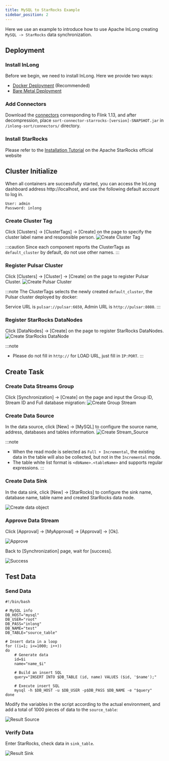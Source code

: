 ```yaml
---
title: MySQL to StarRocks Example
sidebar_position: 2
---
```


Here we use an example to introduce how to use Apache InLong creating `MySQL -> StarRocks` data synchronization.

## Deployment
### Install InLong

Before we begin, we need to install InLong. Here we provide two ways:
- [Docker Deployment](deployment/docker.md) (Recommended)
- [Bare Metal Deployment](deployment/bare_metal.md)

### Add Connectors

Download the [connectors](https://inlong.apache.org/downloads/) corresponding to Flink 1.13, and after decompression, place `sort-connector-starrocks-[version]-SNAPSHOT.jar` in `/inlong-sort/connectors/` directory.

### Install StarRocks
Please refer to the [Installation Tutorial](https://docs.starrocks.io/docs/quick_start/) on the Apache StarRocks official website

## Cluster Initialize
When all containers are successfully started, you can access the InLong dashboard address http://localhost, and use the following default account to log in.
```
User: admin
Password: inlong
```

### Create Cluster Tag
Click [Clusters] -> [ClusterTags] -> [Create] on the page to specify the cluster label name and responsible person.
![Create Cluster Tag](img/mysql_starrocks/create_cluster_tag.png)

:::caution
Since each component reports the ClusterTags as `default_cluster` by default, do not use other names.
:::

### Register Pulsar Cluster
Click [Clusters] -> [Cluster] -> [Create] on the page to register Pulsar Cluster.
![Create Pulsar Cluster](img/mysql_starrocks/create_pulsar_cluster.png)


:::note
The ClusterTags selects the newly created `default_cluster`, the Pulsar cluster deployed by docker:

Service URL is `pulsar://pulsar:6650`, Admin URL is `http://pulsar:8080`.
:::

### Register StarRocks DataNodes
Click [DataNodes] -> [Create] on the page to register StarRocks DataNodes.
![Create StarRocks DataNode](img/mysql_starrocks/create_starrocks_datanode.png)

:::note
- Please do not fill in `http://` for LOAD URL, just fill in `IP:PORT`.
:::

## Create Task
### Create Data Streams Group
Click [Synchronization] → [Create] on the page and input the Group ID, Stream ID and Full database migration:
![Create Group Stream](img/mysql_starrocks/create_group_stream.png)

### Create Data Source
In the data source, click [New] → [MySQL] to configure the source name, address, databases and tables information.
![Create Stream_Source](img/mysql_starrocks/create_source.png)

:::note
- When the read mode is selected as `Full + Incremental`, the existing data in the table will also be collected, but not in the `Incremental` mode.
- The table white list format is `<dbName>.<tableName>` and supports regular expressions.
:::

### Create Data Sink
In the data sink, click [New] → [StarRocks] to configure the sink name, database name, table name and created StarRocks data node.

![Create data object](img/mysql_starrocks/create_sink.png)

### Approve Data Stream
Click [Approval] -> [MyApproval] -> [Approval] -> [Ok].

![Approve](img/mysql_starrocks/approve.png)

Back to [Synchronization] page, wait for [success].

![Success](img/mysql_starrocks/success.png)

## Test Data
### Send Data
```
#!/bin/bash

# MySQL info
DB_HOST="mysql"
DB_USER="root"
DB_PASS="inlong"
DB_NAME="test"
DB_TABLE="source_table"

# Insert data in a loop
for ((i=1; i<=1000; i++))
do
    # Generate data
    id=$i
    name="name_$i"

    # Build an insert SQL
    query="INSERT INTO $DB_TABLE (id, name) VALUES ($id, '$name');"

    # Execute insert SQL
    mysql -h $DB_HOST -u $DB_USER -p$DB_PASS $DB_NAME -e "$query"
done
```

Modify the variables in the script according to the actual environment, and add a total of 1000 pieces of data to the `source_table`:

![Result Source](img/mysql_starrocks/result_source.png)

### Verify Data
Enter StarRocks, check data in `sink_table`.

![Result Sink](img/mysql_starrocks/result_sink.png)